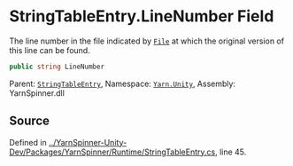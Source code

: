 # StringTableEntry.LineNumber Field

The line number in the file indicated by [`File`](/api/csharp/yarn.unity/stringtableentry.file.md) at
which the original version of this line can be found.


```csharp
public string LineNumber
```



<div class="class-metadata">

Parent: [`StringTableEntry`](/api/csharp/yarn.unity/stringtableentry.md), Namespace: [`Yarn.Unity`](/api/csharp/yarn.unity/README.md), Assembly: YarnSpinner.dll
</div>

## Source
Defined in [../YarnSpinner-Unity-Dev/Packages/YarnSpinner/Runtime/StringTableEntry.cs](https://github.com/YarnSpinnerTool/YarnSpinner-Unity//blob/develop/Runtime/StringTableEntry.cs#L45), line 45.

